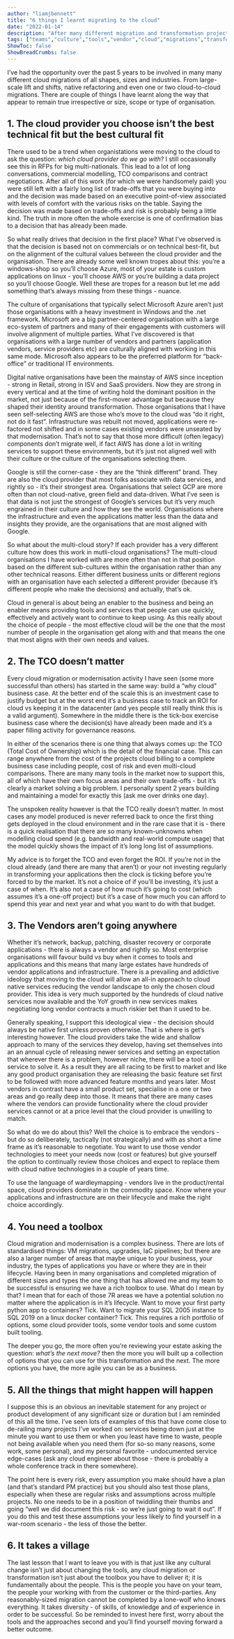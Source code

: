 ```yaml
---
author: "liamjbennett"
title: "6 things I learnt migrating to the cloud"
date: "2022-01-14"
description: "After many different migration and transformation projects; these are the things they don't tell you."
tags: ["teams","culture","tools","vendor","cloud","migrations","transformation","TCO"]
ShowToc: false
ShowBreadCrumbs: false
---
```


I’ve had the opportunity over the past 5 years to be involved in many many different cloud migrations of all shapes, sizes and industries. From large-scale lift and shifts, native refactoring and even one or two cloud-to-cloud migrations. There are couple of things I have learnt along the way that appear to remain true irrespective or size, scope or type of organisation.

## 1. The cloud provider you choose isn’t the best technical fit but the best cultural fit

There used to be a trend when organistations were moving to the cloud to ask the question: *which cloud provider do we go with*? I still occasionally see this in RFPs for big multi-nationals. This lead to a lot of long conversations, commercial modelling, TCO comparisons and contract negotiations. After all of this work (for which we were handsomely paid) you were still left with a fairly long list of trade-offs that you were buying into and the decision was made based on an executive point-of-view associated with levels of comfort with the various risks on the table. Saying the decision was made based on trade-offs and risk is probably being a little kind. The truth in more often the whole exercise is one of confirmation bias to a decision that has already been made. 

So what really drives that decision in the first place? What I’ve observed is that the decision is based not on commercials or on technical best-fit, but on the alignment of the cultural values between the cloud provider and the organisation. There are already some well known tropes about this: you’re a windows-shop so you’ll choose Azure, most of your estate is custom applications on linux - you’ll choose AWS or you’re building a data project so you’ll choose Google. Well these are tropes for a reason but let me add something that’s always missing from these things - nuance.

The culture of organisations that typically select Microsoft Azure aren’t just those organisations with a heavy investment in Windows and the .net framework. Microsoft are a big partner-centered organisation with a large eco-system of partners and many of their engagements with customers will involve alignment of multiple parties. What I’ve discovered is that organisations with a large number of vendors and partners (application vendors, service providers etc) are culturally aligned with working in this same mode. Microsoft also appears to be the preferred platform for “back-office” or traditional IT environments.

Digital native organisations have been the mainstay of AWS since inception - strong in Retail, strong in ISV and SaaS providers. Now they are strong in every vertical and at the time of writing hold the dominant position in the market, not just because of the first-mover advantage but because they shaped their identity around transformation. Those organisations that I have seen self-selecting AWS are those who’s move to the cloud was “do it right, not do it fast”. Infrastructure was rebuilt not moved, applications were re-factored not shifted and in some cases existing vendors were unseated by that modernisation. That’s not to say that those more difficult (often legacy) components don’t migrate well, if fact AWS has done a lot in writing services to support these environments, but it’s just not aligned well with their culture or the culture of the organisations selecting them.

Google is still the corner-case - they are the “think different” brand. They are also the cloud provider that most folks associate with data services, and rightly so - it’s their strongest area. Organisations that select GCP are more often than not cloud-native, green field and data-driven. What I’ve seen is that data is not just the strongest of Google’s services but it’s very much engrained in their culture and how they see the world. Organisations where the infrastructure and even the applications matter less than the data and insights they provide, are the organisations that are most aligned with Google.

So what about the multi-cloud story? If each provider has a very different culture how does this work in mutli-cloud organisations? The multi-cloud organisations I have worked with are more often than not in that position based on the different sub-cultures within the organisation rather than any other technical reasons. Either different business units or different regions with an organisation have each selected a different provider (because it’s different people who make the decisions) and actually, that’s ok. 

Cloud in general is about being an enabler to the business and being an enabler means providing tools and services that people can use quickly, effectively and actively want to continue to keep using. As this really about the choice of people - the most effective cloud will be the one that the most number of people in the organisation get along with and that means the one that most aligns with their own needs and values.

## 2. The TCO doesn’t matter

Every cloud migration or modernisation activity I have seen (some more successful than others) has started in the same way: build a “why cloud” business case. At the better end of the scale this is an investment case to justify budget but at the worst end it’s a business case to track an ROI for cloud vs keeping it in the datacenter (and yes people still really think this is a valid argument). Somewhere in the middle there is the tick-box exercise business case where the decision(s) have already been made and it’s a paper filling activity for governance reasons. 

In either of the scenarios there is one thing that always comes up: the TCO (Total Cost of Ownership) which is the detail of the financial case. This can range anywhere from the cost of the projects cloud billing to a complete business case including people, cost of risk and even multi-cloud comparisons. There are many many tools in the market now to support this, all of which have their own focus areas and their own trade-offs - but it’s clearly a market solving a big problem. I personally spent 2 years building and maintaining a model for exactly this (ask me over drinks one day).

The unspoken reality however is that the TCO really doesn’t matter. In most cases any model produced is never referred back to once the first thing gets deployed in the cloud environment and in the rare case that it is - there is a quick realisation that there are so many known-unknowns when modelling cloud spend (e.g. bandwidth and real-world compute usage) that the model quickly shows the impact of it’s long long list of assumptions. 

My advice is to forget the TCO and even forget the ROI. If you’re not in the cloud already (and there are many that aren’t) or your not investing regularly in transforming your applications then the clock is ticking before you’re forced to by the market. It’s not a choice of if you’ll be investing, it’s just a case of when. It’s also not a case of how much it’s going to cost (which assumes it’s a one-off project) but it’s a case of how much you can afford to spend this year and next year and what you want to do with that budget.

## 3. The Vendors aren’t going anywhere

Whether it’s network, backup, patching, disaster recovery or corporate applications - there is always a vendor and rightly so. Most enterprise organisations will favour build vs buy when it comes to tools and applications and this means that many large estates have hundreds of vendor applications and infrastructure. There is a prevailing and addictive ideology that moving to the cloud will allow an all-in approach to cloud native services reducing the vendor landscape to only the chosen cloud provider. This idea is very much supported by the hundreds of cloud native services now available and the YoY growth in new services makes negotiating long vendor contracts a much riskier bet than it used to be.

Generally speaking, I support this ideological view - the decision should always be native first unless proven otherwise. That is where is get’s interesting however. The cloud providers take the wide and shallow approach to many of the services they develop, having set themselves into an an annual cycle of releasing newer services and setting an expectation that wherever there is a problem, however niche, there will be a tool or service to solve it. As a result they are all racing to be first to market and like any good product organisation they are releasing the basic feature set first to be followed with more advanced feature months and years later. Most vendors in contrast have a small product set, specialise in a one or two areas and go really deep into those. It means that there are many cases where the vendors can provide functionality where the cloud provider services cannot or at a price level that the cloud provider is unwilling to match. 

So what do we do about this? Well the choice is to embrace the vendors - but do so deliberately, tactically (not strategically) and with as short a time frame as it’s reasonable to negotiate. You want to use those vendor technologies to meet your needs now (cost or features) but give yourself the option to continually review those choices and expect to replace them with cloud native technologies in a couple of years time.

To use the language of wardleymapping - vendors live in the product/rental space, cloud providers dominate in the commodity space. Know where your applications and infrastructure are on their lifecycle and make the right choice accordingly.

## 4. You need a toolbox

Cloud migration and modernisation is a complex business. There are lots of standardised things: VM migrations, upgrades, IaC pipelines; but there are also a larger number of areas that maybe unique to your business, your industry, the types of applications you have or where they are in their lifecycle. Having been in many organisations and completed migration of different sizes and types the one thing that has allowed me and my team to be successful is ensuring we have a rich toolbox to use. What do I mean by that? I mean that for each of those 7R areas we have a potential solution no matter where the application is in it’s lifecycle. Want to move your first party python app to containers? Tick. Want to migrate your SQL 2005 instance to SQL 2019 on a linux docker container? Tick.  This requires a rich portfolio of options, some cloud provider tools, some vendor tools and some custom built tooling. 

The deeper you go, the more often you’re reviewing your estate asking the question: *what’s the next move?* then the more you will built up a collection of options that you can use for this transformation and the next. The more options you have, the more agile you can be as a business.

## 5. All the things that might happen will happen

I suppose this is an obvious an inevitable statement for any project or product development of any significant size or duration but I am reminded of this all the time. I’ve seen lots of examples of this that have come close to de-railing many projects I’ve worked on: services being down just at the minute you want to use them or when you least have time to waste, people not being available when you need them (for so-so many reasons, some work, some personal), and my personal favorite - undocumented service edge-cases (ask any cloud engineer about those - there is probably a whole conference track in there somewhere).

The point here is every risk, every assumption you make should have a plan (and that’s standard PM practice) but you should also test those plans, especially when these are regular risks and assumptions across multiple projects. No one needs to be in a position of twiddling their thumbs and going “well we did document this risk - so we’re just going to wait it out”. If you do this and test these assumptions your less likely to find yourself in a war-room scenario - the less of those the better.

## 6. It takes a village

The last lesson that I want to leave you with is that just like any cultural change isn’t just about changing the tools, any cloud migration or transformation isn’t just about the toolbox you have to deliver it; it is fundamentally about the people. This is the people you have on your team, the people your working with from the customer or the third-parties. Any reasonably-sized migration cannot be completed by a lone-wolf who knows everything. It takes diversity - of skills, of knowledge and of experience in order to be successful. So be reminded to invest here first, worry about the tools and the approaches second and you’ll find yourself moving forward a better outcome.